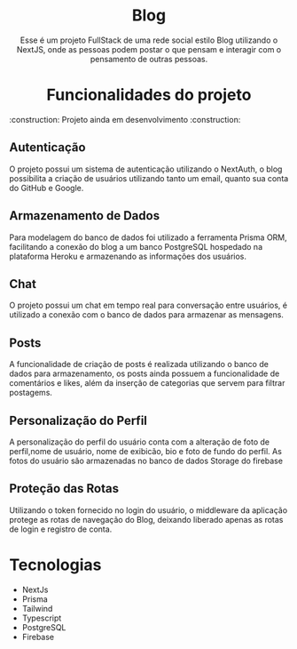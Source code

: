 <h1 align="center">Blog</h1>
<p align="center">Esse é um projeto FullStack de uma rede social estilo Blog utilizando o NextJS, onde as pessoas podem postar o que pensam e interagir com o pensamento de outras pessoas.</p>


<h1 align='center'> Funcionalidades do projeto</h1>
:construction: Projeto ainda em desenvolvimento :construction:

<h2>Autenticação</h2>
<p>O projeto possui um sistema de autenticação utilizando o NextAuth, o blog possibilita a criação de usuários utilizando tanto um email, quanto sua conta do GitHub e Google.</p>

<h2>Armazenamento de Dados</h2>
<p>Para modelagem do banco de dados foi utilizado a ferramenta Prisma ORM, facilitando a conexão do blog a um banco PostgreSQL hospedado na plataforma Heroku e armazenando as informações dos usuários.</p>

<h2>Chat</h2>
<p>O projeto possui um chat em tempo real para conversação entre usuários, é utilizado a conexão com o banco de dados para armazenar as mensagens.</p>

<h2>Posts</h2>
<p>A funcionalidade de criação de posts é realizada utilizando o banco de dados para armazenamento, os posts ainda possuem a funcionalidade de comentários e likes, além da inserção de categorias que servem para filtrar postagems.</p>

<h2>Personalização do Perfil</h2>
<p>A personalização do perfil do usuário conta com a alteração de foto de perfil,nome de usuário, nome de exibicão, bio e foto de fundo do perfil. As fotos do usuário são armazenadas no banco de dados Storage do firebase</p>

<h2>Proteção das Rotas</h2>
<p>Utilizando o token fornecido no login do usuário, o middleware da aplicação protege as rotas de navegação do Blog, deixando liberado apenas as rotas de login e registro de conta.</p>

<h1>Tecnologias</h1>
<ul>
<li>NextJs</li>
<li>Prisma</li>
<li>Tailwind</li>
<li>Typescript</li>
<li>PostgreSQL</li>
<li>Firebase</li>
<ul>
